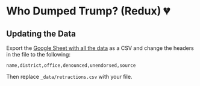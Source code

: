 # Who Dumped Trump? (Redux) 💔

## Updating the Data

Export the [Google Sheet with all the data](https://docs.google.com/spreadsheets/d/1j75R6Lmzg1s2yD0Z7Mvu_KSHvMHbpvQ1CQQubGPFAwo/edit?usp=sharing) as a CSV and change the headers in the file to the following:

    name,district,office,denounced,unendorsed,source

Then replace `_data/retractions.csv` with your file.

